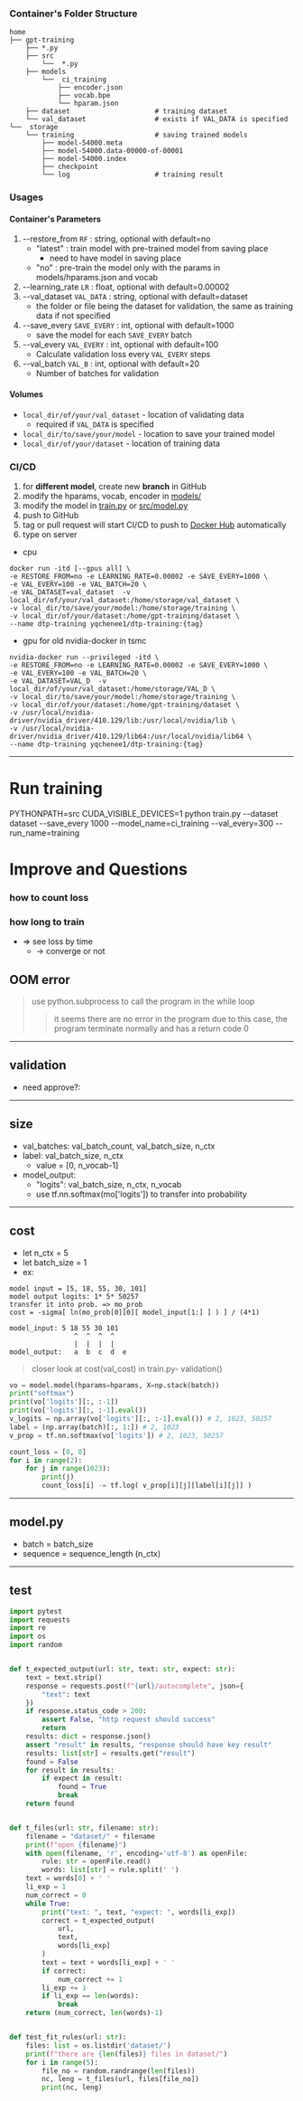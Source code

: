 ### Container's Folder Structure
    home
    ├── gpt-training                   
        ├── *.py                        
        ├── src
            └──  *.py
        ├── models
            └──  ci_training
                ├── encoder.json
                ├── vocab.bpe
                └── hparam.json
        ├── dataset                     # training dataset
        └── val_dataset                 # exists if VAL_DATA is specified
    └──  storage
        └── training                    # saving trained models
            ├── model-54000.meta
            ├── model-54000.data-00000-of-00001
            ├── model-54000.index
            ├── checkpoint
            └── log                     # training result
### Usages
#### Container's Parameters
1.  --restore_from `RF` : string, optional with default=no
    * "latest"  : train model with pre-trained model from saving place
      * need to have model in saving place
    * "no"  : pre-train the model only with the params in models/hparams.json and vocab
2.  --learning_rate `LR` : float, optional with default=0.00002
3.  --val_dataset `VAL_DATA` : string, optional with default=dataset
    * the folder or file being the dataset for validation, the same as training data if not specified
4.  --save_every `SAVE_EVERY` : int, optional with default=1000
    * save the model for each `SAVE_EVERY` batch
5.  --val_every `VAL_EVERY` : int, optional with default=100
    * Calculate validation loss every `VAL_EVERY` steps
6.  --val_batch `VAL_B` : int, optional with default=20
    * Number of batches for validation

#### Volumes
* `local_dir/of/your/val_dataset` - location of validating data
  * required if `VAL_DATA` is specified
* `local_dir/to/save/your/model` - location to save your trained model
* `local_dir/of/your/dataset` - location of training data

### CI/CD
1. for **different model**, create new **branch** in GitHub
1. modify the hparams, vocab, encoder in [models/](./models)
2. modify the model in [train.py](./train.py) or [src/model.py](./src/model.py)
3. push to GitHub
4. tag or pull request will start CI/CD to push to [Docker Hub](https://hub.docker.com/repository/docker/yqchenee1/dtp-training) automatically
5. type on server

  * cpu
```shell
docker run -itd [--gpus all] \
-e RESTORE_FROM=no -e LEARNING_RATE=0.00002 -e SAVE_EVERY=1000 \
-e VAL_EVERY=100 -e VAL_BATCH=20 \
-e VAL_DATASET=val_dataset  -v local_dir/of/your/val_dataset:/home/storage/val_dataset \
-v local_dir/to/save/your/model:/home/storage/training \
-v local_dir/of/your/dataset:/home/gpt-training/dataset \
--name dtp-training yqchenee1/dtp-training:{tag}
```

  * gpu for old nvidia-docker in tsmc
```shell
nvidia-docker run --privileged -itd \
-e RESTORE_FROM=no -e LEARNING_RATE=0.00002 -e SAVE_EVERY=1000 \
-e VAL_EVERY=100 -e VAL_BATCH=20 \
-e VAL_DATASET=VAL_D  -v local_dir/of/your/val_dataset:/home/storage/VAL_D \
-v local_dir/to/save/your/model:/home/storage/training \
-v local_dir/of/your/dataset:/home/gpt-training/dataset \
-v /usr/local/nvidia-driver/nvidia_driver/410.129/lib:/usr/local/nvidia/lib \
-v /usr/local/nvidia-driver/nvidia_driver/410.129/lib64:/usr/local/nvidia/lib64 \
--name dtp-training yqchenee1/dtp-training:{tag}
```

----

# Run training
PYTHONPATH=src CUDA_VISIBLE_DEVICES=1 python train.py --dataset dataset --save_every 1000 --model_name=ci_training --val_every=300 --run_name=training

# Improve and Questions
### how to count loss
### how long to train
- => see loss by time
  - -> converge or not
## OOM error
> use python.subprocess to call the program in the while loop
>> it seems there are no error in the program due to this case,
>> the program terminate normally and has a return code 0

---

## validation
-  need approve?:

---

## size
- val_batches: val_batch_count, val_batch_size, n_ctx
- label: val_batch_size, n_ctx
  - value = [0, n_vocab-1]
- model_output:
  - "logits": val_batch_size, n_ctx, n_vocab
  - use tf.nn.softmax(mo['logits']) to transfer into probability

---

## cost
- let n_ctx = 5
- let batch_size = 1
- ex:
```
model input = [5, 18, 55, 30, 101]
model output logits: 1* 5* 50257
transfer it into prob. => mo_prob
cost = -sigma[ ln(mo_prob[0][0][ model_input[1:] ] ) ] / (4*1)
```
```
model_input: 5 18 55 30 101
                ^  ^  ^  ^
                |  |  |  |
model_output:   a  b  c  d  e
```
> closer look at cost(val_cost) in train.py- validation()
```python
vo = model.model(hparams=hparams, X=np.stack(batch))
print("softmax")
print(vo['logits'][:, :-1])
print(vo['logits'][:, :-1].eval())
v_logits = np.array(vo['logits'][:, :-1].eval()) # 2, 1023, 50257
label = (np.array(batch)[:, 1:]) # 2, 1023
v_prop = tf.nn.softmax(vo['logits']) # 2, 1023, 50257

count_loss = [0, 0]
for i in range(2):
    for j in range(1023):
        print(j)
        count_loss[i] -= tf.log( v_prop[i][j][label[i][j]] )
```

---

## model.py
- batch = batch_size
- sequence = sequence_length (n_ctx)

---

## test
```python
import pytest
import requests
import re
import os
import random


def t_expected_output(url: str, text: str, expect: str):
    text = text.strip()
    response = requests.post(f"{url}/autocomplete", json={
        "text": text
    })
    if response.status_code > 200:
        assert False, "http request should success"
        return
    results: dict = response.json()
    assert "result" in results, "response should have key result"
    results: list[str] = results.get("result")
    found = False
    for result in results:
        if expect in result:
            found = True
            break
    return found


def t_files(url: str, filename: str):
    filename = "dataset/" + filename
    print(f"open {filename}")
    with open(filename, 'r', encoding='utf-8') as openFile:
        rule: str = openFile.read()
        words: list[str] = rule.split(' ')
    text = words[0] + ' '
    li_exp = 1
    num_correct = 0
    while True:
        print("text: ", text, "expect: ", words[li_exp])
        correct = t_expected_output(
            url,
            text,
            words[li_exp]
        )
        text = text + words[li_exp] + ' '
        if correct:
            num_correct += 1
        li_exp += 1
        if li_exp == len(words):
            break
    return (num_correct, len(words)-1)


def test_fit_rules(url: str):
    files: list = os.listdir('dataset/')
    print(f"there are {len(files)} files in dataset/")
    for i in range(5):
        file_no = random.randrange(len(files))
        nc, leng = t_files(url, files[file_no])
        print(nc, leng)
```
